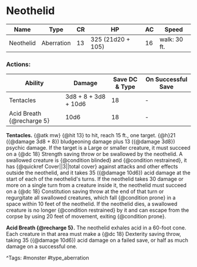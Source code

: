 # Neothelid

| Name | Type | CR | HP | AC | Speed |
|------|------|----|----|----|-------|
| Neothelid | Aberration | 13 | 325 (21d20 + 105) | 16 | walk: 30 ft. |

### Actions:

| Ability | Damage | Save DC & Type | On Successful Save |
|---------|--------|----------------|--------------------|
| Tentacles | 3d8 + 8 + 3d8 + 10d6 | 18 | - |
| Acid Breath {@recharge 5} | 10d6 | 18 | - |


**Tentacles.** {@atk mw} {@hit 13} to hit, reach 15 ft., one target. {@h}21 ({@damage 3d8 + 8}) bludgeoning damage plus 13 ({@damage 3d8}) psychic damage. If the target is a Large or smaller creature, it must succeed on a {@dc 18} Strength saving throw or be swallowed by the neothelid. A swallowed creature is {@condition blinded} and {@condition restrained}, it has {@quickref Cover||3||total cover} against attacks and other effects outside the neothelid, and it takes 35 ({@damage 10d6}) acid damage at the start of each of the neothelid's turns. If the neothelid takes 30 damage or more on a single turn from a creature inside it, the neothelid must succeed on a {@dc 18} Constitution saving throw at the end of that turn or regurgitate all swallowed creatures, which fall {@condition prone} in a space within 10 feet of the neothelid. If the neothelid dies, a swallowed creature is no longer {@condition restrained} by it and can escape from the corpse by using 20 feet of movement, exiting {@condition prone}.

**Acid Breath {@recharge 5}.** The neothelid exhales acid in a 60-foot cone. Each creature in that area must make a {@dc 18} Dexterity saving throw, taking 35 ({@damage 10d6}) acid damage on a failed save, or half as much damage on a successful one.

^Tags: #monster #type_aberration
